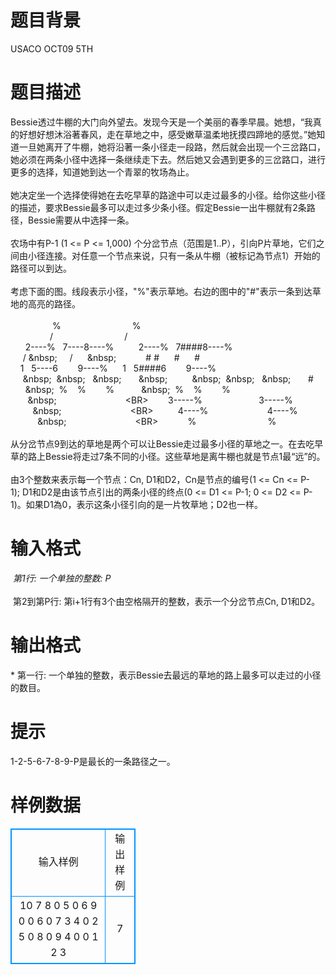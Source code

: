 # 

 
 # 题目背景 
USACO&nbsp;OCT09&nbsp;5TH 

 
 # 题目描述 
Bessie透过牛棚的大门向外望去。发现今天是一个美丽的春季早晨。她想，“我真的好想好想沐浴著春风，走在草地之中，感受嫩草温柔地抚摸四蹄地的感觉。”她知道一旦她离开了牛棚，她将沿著一条小径走一段路，然后就会出现一个三岔路口，她必须在两条小径中选择一条继续走下去。然后她又会遇到更多的三岔路口，进行更多的选择，知道她到达一个青翠的牧场為止。<BR><BR>她决定坐一个选择使得她在去吃早草的路途中可以走过最多的小径。给你这些小径的描述，要求Bessie最多可以走过多少条小径。假定Bessie一出牛棚就有2条路径，Bessie需要从中选择一条。<BR><BR>农场中有P-1&nbsp;(1&nbsp;&lt;=&nbsp;P&nbsp;&lt;=&nbsp;1,000)&nbsp;个分岔节点（范围是1..P），引向P片草地，它们之间由小径连接。对任意一个节点来说，只有一条从牛棚（被标记為节点1）开始的路径可以到达。<BR><BR>考虑下面的图。线段表示小径，"%"表示草地。右边的图中的"#"表示一条到达草地的高亮的路径。<BR><BR>&nbsp;&nbsp;&nbsp;&nbsp;&nbsp;&nbsp;&nbsp;&nbsp;&nbsp;&nbsp;&nbsp;&nbsp;&nbsp;&nbsp;&nbsp;&nbsp;&nbsp;%&nbsp;&nbsp;&nbsp;&nbsp;&nbsp;&nbsp;&nbsp;&nbsp;&nbsp;&nbsp;&nbsp;&nbsp;&nbsp;&nbsp;&nbsp;&nbsp;&nbsp;&nbsp;&nbsp;&nbsp;&nbsp;&nbsp;&nbsp;&nbsp;&nbsp;&nbsp;&nbsp;&nbsp;&nbsp;%<BR>&nbsp;&nbsp;&nbsp;&nbsp;&nbsp;&nbsp;&nbsp;&nbsp;&nbsp;&nbsp;&nbsp;&nbsp;&nbsp;&nbsp;&nbsp;&nbsp;/&nbsp;&nbsp;&nbsp;&nbsp;&nbsp;&nbsp;&nbsp;&nbsp;&nbsp;&nbsp;&nbsp;&nbsp;&nbsp;&nbsp;&nbsp;&nbsp;&nbsp;&nbsp;&nbsp;&nbsp;&nbsp;&nbsp;&nbsp;&nbsp;&nbsp;&nbsp;&nbsp;&nbsp;&nbsp;/<BR>&nbsp;&nbsp;&nbsp;&nbsp;&nbsp;&nbsp;2----%&nbsp;&nbsp;&nbsp;7----8----%&nbsp;&nbsp;&nbsp;&nbsp;&nbsp;&nbsp;&nbsp;&nbsp;&nbsp;&nbsp;2----%&nbsp;&nbsp;&nbsp;7####8----%<BR>&nbsp;&nbsp;&nbsp;&nbsp;&nbsp;/&nbsp;\&nbsp;&nbsp;&nbsp;&nbsp;&nbsp;&nbsp;/&nbsp;&nbsp;&nbsp;&nbsp;&nbsp;&nbsp;\&nbsp;&nbsp;&nbsp;&nbsp;&nbsp;&nbsp;&nbsp;&nbsp;&nbsp;&nbsp;&nbsp;&nbsp;&nbsp;#&nbsp;#&nbsp;&nbsp;&nbsp;&nbsp;&nbsp;&nbsp;#&nbsp;&nbsp;&nbsp;&nbsp;&nbsp;&nbsp;#<BR>&nbsp;&nbsp;&nbsp;&nbsp;1&nbsp;&nbsp;&nbsp;5----6&nbsp;&nbsp;&nbsp;&nbsp;&nbsp;&nbsp;&nbsp;&nbsp;9----%&nbsp;&nbsp;&nbsp;&nbsp;&nbsp;&nbsp;1&nbsp;&nbsp;&nbsp;5####6&nbsp;&nbsp;&nbsp;&nbsp;&nbsp;&nbsp;&nbsp;&nbsp;9----%<BR>&nbsp;&nbsp;&nbsp;&nbsp;&nbsp;\&nbsp;&nbsp;&nbsp;\&nbsp;&nbsp;&nbsp;&nbsp;\&nbsp;&nbsp;&nbsp;&nbsp;&nbsp;&nbsp;&nbsp;&nbsp;\&nbsp;&nbsp;&nbsp;&nbsp;&nbsp;&nbsp;&nbsp;&nbsp;&nbsp;&nbsp;&nbsp;\&nbsp;&nbsp;&nbsp;\&nbsp;&nbsp;&nbsp;&nbsp;\&nbsp;&nbsp;&nbsp;&nbsp;&nbsp;&nbsp;&nbsp;&nbsp;#<BR>&nbsp;&nbsp;&nbsp;&nbsp;&nbsp;&nbsp;\&nbsp;&nbsp;&nbsp;%&nbsp;&nbsp;&nbsp;&nbsp;%&nbsp;&nbsp;&nbsp;&nbsp;&nbsp;&nbsp;&nbsp;&nbsp;%&nbsp;&nbsp;&nbsp;&nbsp;&nbsp;&nbsp;&nbsp;&nbsp;&nbsp;&nbsp;&nbsp;\&nbsp;&nbsp;&nbsp;%&nbsp;&nbsp;&nbsp;&nbsp;%&nbsp;&nbsp;&nbsp;&nbsp;&nbsp;&nbsp;&nbsp;&nbsp;%<BR>&nbsp;&nbsp;&nbsp;&nbsp;&nbsp;&nbsp;&nbsp;\&nbsp;&nbsp;&nbsp;&nbsp;&nbsp;&nbsp;&nbsp;&nbsp;&nbsp;&nbsp;&nbsp;&nbsp;&nbsp;&nbsp;&nbsp;&nbsp;&nbsp;&nbsp;&nbsp;&nbsp;&nbsp;&nbsp;&nbsp;&nbsp;&nbsp;&nbsp;&nbsp;&nbsp;&nbsp;\<BR>&nbsp;&nbsp;&nbsp;&nbsp;&nbsp;&nbsp;&nbsp;&nbsp;3-----%&nbsp;&nbsp;&nbsp;&nbsp;&nbsp;&nbsp;&nbsp;&nbsp;&nbsp;&nbsp;&nbsp;&nbsp;&nbsp;&nbsp;&nbsp;&nbsp;&nbsp;&nbsp;&nbsp;&nbsp;&nbsp;&nbsp;&nbsp;3-----%<BR>&nbsp;&nbsp;&nbsp;&nbsp;&nbsp;&nbsp;&nbsp;&nbsp;&nbsp;\&nbsp;&nbsp;&nbsp;&nbsp;&nbsp;&nbsp;&nbsp;&nbsp;&nbsp;&nbsp;&nbsp;&nbsp;&nbsp;&nbsp;&nbsp;&nbsp;&nbsp;&nbsp;&nbsp;&nbsp;&nbsp;&nbsp;&nbsp;&nbsp;&nbsp;&nbsp;&nbsp;&nbsp;&nbsp;\<BR>&nbsp;&nbsp;&nbsp;&nbsp;&nbsp;&nbsp;&nbsp;&nbsp;&nbsp;&nbsp;4----%&nbsp;&nbsp;&nbsp;&nbsp;&nbsp;&nbsp;&nbsp;&nbsp;&nbsp;&nbsp;&nbsp;&nbsp;&nbsp;&nbsp;&nbsp;&nbsp;&nbsp;&nbsp;&nbsp;&nbsp;&nbsp;&nbsp;&nbsp;&nbsp;4----%<BR>&nbsp;&nbsp;&nbsp;&nbsp;&nbsp;&nbsp;&nbsp;&nbsp;&nbsp;&nbsp;&nbsp;\&nbsp;&nbsp;&nbsp;&nbsp;&nbsp;&nbsp;&nbsp;&nbsp;&nbsp;&nbsp;&nbsp;&nbsp;&nbsp;&nbsp;&nbsp;&nbsp;&nbsp;&nbsp;&nbsp;&nbsp;&nbsp;&nbsp;&nbsp;&nbsp;&nbsp;&nbsp;&nbsp;&nbsp;&nbsp;\<BR>&nbsp;&nbsp;&nbsp;&nbsp;&nbsp;&nbsp;&nbsp;&nbsp;&nbsp;&nbsp;&nbsp;&nbsp;%&nbsp;&nbsp;&nbsp;&nbsp;&nbsp;&nbsp;&nbsp;&nbsp;&nbsp;&nbsp;&nbsp;&nbsp;&nbsp;&nbsp;&nbsp;&nbsp;&nbsp;&nbsp;&nbsp;&nbsp;&nbsp;&nbsp;&nbsp;&nbsp;&nbsp;&nbsp;&nbsp;&nbsp;&nbsp;%<BR><BR>从分岔节点9到达的草地是两个可以让Bessie走过最多小径的草地之一。在去吃早草的路上Bessie将走过7条不同的小径。这些草地是离牛棚也就是节点1最“远”的。<BR><BR>由3个整数来表示每一个节点：Cn,&nbsp;D1和D2，Cn是节点的编号(1&nbsp;&lt;=&nbsp;Cn&nbsp;&lt;=&nbsp;P-1);&nbsp;D1和D2是由该节点引出的两条小径的终点(0&nbsp;&lt;=&nbsp;D1&nbsp;&lt;=&nbsp;P-1;&nbsp;0&nbsp;&lt;=&nbsp;D2&nbsp;&lt;=&nbsp;P-1)。如果D1為0，表示这条小径引向的是一片牧草地；D2也一样。<BR> 

 
 # 输入格式 
*&nbsp;第1行:&nbsp;一个单独的整数:&nbsp;P<BR><BR>*&nbsp;第2到第P行:&nbsp;第i+1行有3个由空格隔开的整数，表示一个分岔节点Cn,&nbsp;D1和D2。 

 
 # 输出格式 
*&nbsp;第一行:&nbsp;一个单独的整数，表示Bessie去最远的草地的路上最多可以走过的小径的数目。 

 
 # 提示 
1-2-5-6-7-8-9-P是最长的一条路径之一。<BR> 
# 样例数据
<style>
        table,table tr th, table tr td { border:1px solid #0094ff; }
        table { width: 200px; min-height: 25px; line-height: 25px; text-align: center; border-collapse: collapse;}   
    </style>
<table>
	<tr>
		<td>输入样例</td>
		<td>输出样例</td>
	</tr>
<tr><td>10
7 8 0
5 0 6
9 0 0
6 0 7
3 4 0
2 5 0
8 0 9
4 0 0
1 2 3</td><td>7</td></tr></table>
